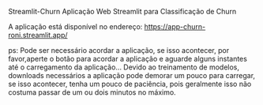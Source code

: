 Streamlit-Churn
Aplicação Web Streamlit para Classificação de Churn

A aplicação está disponível no endereço: https://app-churn-roni.streamlit.app/

ps: Pode ser necessário acordar a aplicação, se isso acontecer, por favor,aperte o botão para acordar a aplicação e aguarde alguns instantes até o carregamento da aplicação...
Devido ao treinamento de modelos, downloads necessários a aplicação pode demorar um pouco para carregar, se isso acontecer, tenha um pouco de paciência, pois geralmente
isso não costuma passar de um ou dois minutos no máximo.

